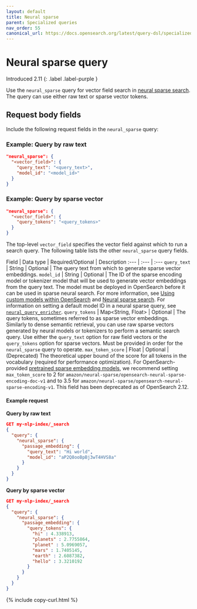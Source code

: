 ```yaml
---
layout: default
title: Neural sparse
parent: Specialized queries
nav_order: 55
canonical_url: https://docs.opensearch.org/latest/query-dsl/specialized/neural-sparse/
---
```


# Neural sparse query
Introduced 2.11
{: .label .label-purple }

Use the `neural_sparse` query for vector field search in [neural sparse search]({{site.url}}{{site.baseurl}}/search-plugins/neural-sparse-search/). The query can use either raw text or sparse vector tokens.

## Request body fields

Include the following request fields in the `neural_sparse` query:
### Example: Query by raw text

```json
"neural_sparse": {
  "<vector_field>": {
    "query_text": "<query_text>",
    "model_id": "<model_id>"
  }
}
```
### Example: Query by sparse vector
```json
"neural_sparse": {
  "<vector_field>": {
    "query_tokens": "<query_tokens>"
  }
}
```

The top-level `vector_field` specifies the vector field against which to run a search query. The following table lists the other `neural_sparse` query fields.

Field | Data type | Required/Optional | Description
:--- | :--- | :--- 
`query_text` | String | Optional | The query text from which to generate sparse vector embeddings. 
`model_id` | String | Optional | The ID of the sparse encoding model or tokenizer model that will be used to generate vector embeddings from the query text. The model must be deployed in OpenSearch before it can be used in sparse neural search. For more information, see [Using custom models within OpenSearch]({{site.url}}{{site.baseurl}}/ml-commons-plugin/using-ml-models/) and [Neural sparse search]({{site.url}}{{site.baseurl}}/search-plugins/neural-sparse-search/). For information on setting a default model ID in a neural sparse query, see [`neural_query_enricher`]({{site.url}}{{site.baseurl}}/search-plugins/search-pipelines/neural-query-enricher/).
`query_tokens` | Map<String, Float> | Optional | The query tokens, sometimes referred to as sparse vector embeddings. Similarly to dense semantic retrieval, you can use raw sparse vectors generated by neural models or tokenizers to perform a semantic search query. Use either the `query_text` option for raw field vectors or the `query_tokens` option for sparse vectors. Must be provided in order for the `neural_sparse` query to operate.
`max_token_score` | Float | Optional | (Deprecated) The theoretical upper bound of the score for all tokens in the vocabulary (required for performance optimization). For OpenSearch-provided [pretrained sparse embedding models]({{site.url}}{{site.baseurl}}/ml-commons-plugin/pretrained-models/#sparse-encoding-models), we recommend setting `max_token_score` to 2 for `amazon/neural-sparse/opensearch-neural-sparse-encoding-doc-v1` and to 3.5 for `amazon/neural-sparse/opensearch-neural-sparse-encoding-v1`. This field has been deprecated as of OpenSearch 2.12.

#### Example request
**Query by raw text**

```json
GET my-nlp-index/_search
{
  "query": {
    "neural_sparse": {
      "passage_embedding": {
        "query_text": "Hi world",
        "model_id": "aP2Q8ooBpBj3wT4HVS8a"
      }
    }
  }
}
```
**Query by sparse vector**

```json
GET my-nlp-index/_search
{
  "query": {
    "neural_sparse": {
      "passage_embedding": {
        "query_tokens": {
          "hi" : 4.338913,
          "planets" : 2.7755864,
          "planet" : 5.0969057,
          "mars" : 1.7405145,
          "earth" : 2.6087382,
          "hello" : 3.3210192
        }
      }
    }
  }
}
```
{% include copy-curl.html %}